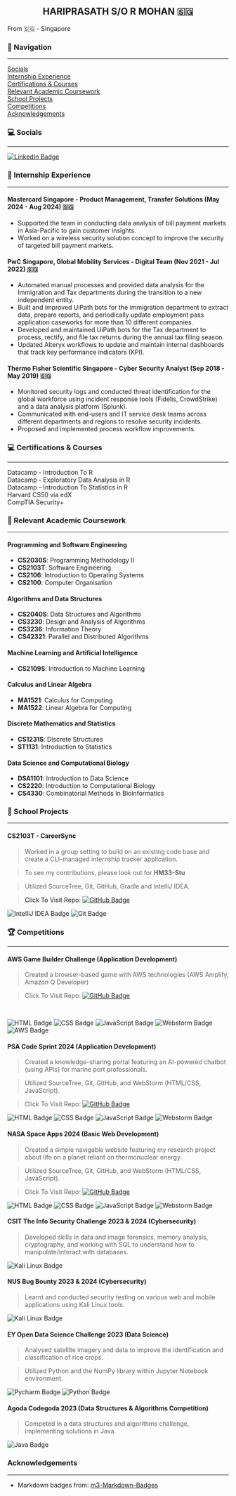 <h2 align="center">HARIPRASATH S/O R MOHAN 🇸🇬</h2>

From 🇸🇬 - Singapore <br>

### 📖 Navigation
<hr>

[Socials](#-socials) <br>
[Internship Experience](#-internship-experience) <br>
[Certifications & Courses](#-certifications--courses) <br>
[Relevant Academic Coursework](#-relevant-academic-coursework) <br>
[School Projects](#-school-projects) <br>
[Competitions](#-competitions) <br>
[Acknowledgements](#acknowledgements) <br>

### 💻 Socials
<hr>

[<img src="https://ziadoua.github.io/m3-Markdown-Badges/badges/LinkedIn/linkedin3.svg" alt="LinkedIn Badge">](https://www.linkedin.com/in/hariprasathmohan)

### 🏢 Internship Experience
<hr>

#### Mastercard Singapore - Product Management, Transfer Solutions (May 2024 - Aug 2024) 🇸🇬
- Supported the team in conducting data analysis of bill payment markets in Asia-Pacific to gain customer insights.
- Worked on a wireless security solution concept to improve the security of targeted bill payment markets.

#### PwC Singapore, Global Mobility Services - Digital Team (Nov 2021 - Jul 2022) 🇸🇬
- Automated manual processes and provided data analysis for the Immigration and Tax departments during the transition to a new independent entity.
- Built and improved UiPath bots for the immigration department to extract data, prepare reports, and periodically update employment pass application caseworks for more than 10 different companies.
- Developed and maintained UiPath bots for the Tax department to process, rectify, and file tax returns during the annual tax filing season.
- Updated Alteryx workflows to update and maintain internal dashboards that track key performance indicators (KPI).

#### Thermo Fisher Scientific Singapore - Cyber Security Analyst (Sep 2018 - May 2019) 🇸🇬
- Monitored security logs and conducted threat identification for the global workforce using incident response tools (Fidelis, CrowdStrike) and a data analysis platform (Splunk).
- Communicated with end-users and IT service desk teams across different departments and regions to resolve security incidents.
- Proposed and implemented process workflow improvements.

### 💻 Certifications & Courses
<hr>

<p>
  <a>Datacamp - Introduction To R</a><br>
  <a>Datacamp - Exploratory Data Analysis in R</a><br>
  <a>Datacamp - Introduction To Statistics in R</a><br>
  <a>Harvard CS50 via edX</a><br>
  <a>CompTIA Security+
</p>

### 📓 Relevant Academic Coursework
<hr>

#### Programming and Software Engineering
- **CS2030S**: Programming Methodology II
- **CS2103T**: Software Engineering
- **CS2106**: Introduction to Operating Systems
- **CS2100**: Computer Organisation

#### Algorithms and Data Structures
- **CS2040S**: Data Structures and Algorithms
- **CS3230**: Design and Analysis of Algorithms
- **CS3236**: Information Theory
- **CS42321**: Parallel and Distributed Algorithms 

#### Machine Learning and Artificial Intelligence
- **CS2109S**: Introduction to Machine Learning 

#### Calculus and Linear Algebra
- **MA1521**: Calculus for Computing
- **MA1522**: Linear Algebra for Computing

#### Discrete Mathematics and Statistics
- **CS1231S**: Discrete Structures
- **ST1131**: Introduction to Statistics 

#### Data Science and Computational Biology
- **DSA1101**: Introduction to Data Science 
- **CS2220**: Introduction to Computational Biology
- **CS4330**: Combinatorial Methods In Bioinformatics

### 🏫 School Projects
<hr>

#### CS2103T - CareerSync
> Worked in a group setting to build on an existing code base and create a CLI-managed internship tracker application. <br>

> To see my contributions, please look out for **HM33-Stu** <br>

> Utilized SourceTree, Git, GitHub, Gradle and IntelliJ IDEA. <br>

> Click To Visit Repo: [<img src="https://ziadoua.github.io/m3-Markdown-Badges/badges/Github/github1.svg" alt="GitHub Badge">](https://github.com/AY2324S2-CS2103T-W11-1/tp) <br>
<p>
  <img src="https://ziadoua.github.io/m3-Markdown-Badges/badges/IDEA/idea3.svg" alt="IntelliJ IDEA Badge">
  <img src="https://ziadoua.github.io/m3-Markdown-Badges/badges/Git/git1.svg" alt="Git Badge">
</p>

### 🏆 Competitions
<hr>

#### AWS Game Builder Challenge (Application Development)
> Created a browser-based game with AWS technologies (AWS Amplify, Amazon Q Developer)

> Click To Visit Repo: [<img src="https://ziadoua.github.io/m3-Markdown-Badges/badges/Github/github1.svg" alt="GitHub Badge">](https://github.com/HM33-Alt/shape-cast)
<br>
<p>
  <img src="https://ziadoua.github.io/m3-Markdown-Badges/badges/HTML/html2.svg" alt="HTML Badge">
  <img src="https://ziadoua.github.io/m3-Markdown-Badges/badges/CSS/css1.svg" alt="CSS Badge">
  <img src="https://ziadoua.github.io/m3-Markdown-Badges/badges/Javascript/javascript3.svg" alt="JavaScript Badge">
  <img src="https://ziadoua.github.io/m3-Markdown-Badges/badges/Webstorm/webstorm3.svg" alt="Webstorm Badge">
  <img src="https://ziadoua.github.io/m3-Markdown-Badges/badges/AWS/aws1.svg" alt="AWS Badge">
</p>

#### PSA Code Sprint 2024 (Application Development)
> Created a knowledge-sharing portal featuring an AI-powered chatbot (using APIs) for marine port professionals. <br>

> Utilized SourceTree, Git, GitHub, and WebStorm (HTML/CSS, JavaScript). <br>

> Click To Visit Repo: [<img src="https://ziadoua.github.io/m3-Markdown-Badges/badges/Github/github1.svg" alt="GitHub Badge">](https://github.com/HM33-Alt/PSA-Mari-Mind) <br>
<p>
  <img src="https://ziadoua.github.io/m3-Markdown-Badges/badges/HTML/html2.svg" alt="HTML Badge">
  <img src="https://ziadoua.github.io/m3-Markdown-Badges/badges/CSS/css1.svg" alt="CSS Badge">
  <img src="https://ziadoua.github.io/m3-Markdown-Badges/badges/Javascript/javascript3.svg" alt="JavaScript Badge">
  <img src="https://ziadoua.github.io/m3-Markdown-Badges/badges/Webstorm/webstorm3.svg" alt="Webstorm Badge">
</p>

#### NASA Space Apps 2024 (Basic Web Development)
> Created a simple navigable website featuring my research project about life on a planet reliant on thermonuclear energy. <br>

> Utilized SourceTree, Git, GitHub, and WebStorm (HTML/CSS, JavaScript). <br>

> Click To Visit Repo: [<img src="https://ziadoua.github.io/m3-Markdown-Badges/badges/Github/github1.svg" alt="GitHub Badge">](https://github.com/HM33-Alt/Team-HSpace-Tenebris) <br>
<p>
  <img src="https://ziadoua.github.io/m3-Markdown-Badges/badges/HTML/html2.svg" alt="HTML Badge">
  <img src="https://ziadoua.github.io/m3-Markdown-Badges/badges/CSS/css1.svg" alt="CSS Badge">
  <img src="https://ziadoua.github.io/m3-Markdown-Badges/badges/Javascript/javascript3.svg" alt="JavaScript Badge">
  <img src="https://ziadoua.github.io/m3-Markdown-Badges/badges/Webstorm/webstorm3.svg" alt="Webstorm Badge">
</p>

#### CSIT The Info Security Challenge 2023 & 2024 (Cybersecurity)
> Developed skills in data and image forensics, memory analysis, cryptography, and working with SQL to understand how to manipulate/interact with databases.
<img src="https://ziadoua.github.io/m3-Markdown-Badges/badges/KaliLinux/kalilinux1.svg" alt="Kali Linux Badge">

#### NUS Bug Bounty 2023 & 2024 (Cybersecurity)
> Learnt and conducted security testing on various web and mobile applications using Kali Linux tools.
<img src="https://ziadoua.github.io/m3-Markdown-Badges/badges/KaliLinux/kalilinux2.svg" alt="Kali Linux Badge">

#### EY Open Data Science Challenge 2023 (Data Science)
> Analysed satellite imagery and data to improve the identification and classification of rice crops. <br>

> Utilized Python and the NumPy library within Jupyter Notebook environment.
<p>
  <img src="https://ziadoua.github.io/m3-Markdown-Badges/badges/Python/python3.svg" alt="Pycharm Badge">
  <img src="https://ziadoua.github.io/m3-Markdown-Badges/badges/PyCharm/pycharm2.svg" alt="Python Badge">
</p>

#### Agoda Codegoda 2023 (Data Structures & Algorithms Competition)
> Competed in a data structures and algorithms challenge, implementing solutions in Java.
<img src="https://ziadoua.github.io/m3-Markdown-Badges/badges/Java/java1.svg" alt="Java Badge">

### Acknowledgements
<hr>

- Markdown badges from: [m3-Markdown-Badges](https://github.com/ziadOUA/m3-Markdown-Badges)
